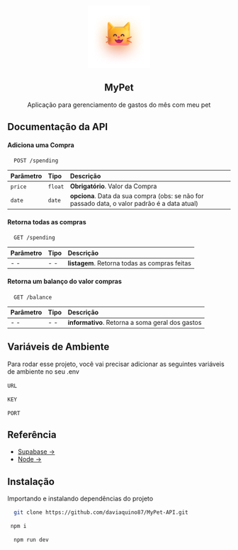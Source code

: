 

<div align="center">
<img src='.github/img/image.jpg' style='align:center'>
<br>

## MyPet

Aplicação para gerenciamento de gastos do mês com meu pet
</div>



## Documentação da API

#### Adiciona uma Compra

```http
  POST /spending
```

| Parâmetro   | Tipo       | Descrição                           |
| :---------- | :--------- | :---------------------------------- |
| `price` | `float` | **Obrigatório**. Valor da Compra |
| `date` | `date` | **opciona**. Data da sua compra (obs: se não for passado data, o valor padrão é a data atual) |

#### Retorna todas as compras

```http
  GET /spending
```

| Parâmetro   | Tipo       | Descrição                                   |
| :---------- | :--------- | :------------------------------------------ |
| - -     | - - | **listagem**. Retorna todas as compras feitas |

#### Retorna um balanço do valor compras

```http
  GET /balance
```

| Parâmetro   | Tipo       | Descrição                                   |
| :---------- | :--------- | :------------------------------------------ |
| - -     | - - | **informativo**. Retorna a soma geral dos gastos |




## Variáveis de Ambiente

Para rodar esse projeto, você vai precisar adicionar as seguintes variáveis de ambiente no seu .env

`URL`

`KEY`

`PORT`


## Referência

 - [Supabase -> ](https://supabase.com/docs)
 - [Node ->](https://docs.airplane.dev/?gclid=CjwKCAjwo_KXBhAaEiwA2RZ8hJmXoWmob1OH96oqMIgvjqHXFqZOur-vKIBaoElzdHtpRSgEi7E8ChoC2ckQAvD_BwE)

## Instalação

Importando e instalando dependências do projeto

```bash
  git clone https://github.com/daviaquino87/MyPet-API.git
```

```bash
 npm i 
```

```bash
  npm run dev
```
    
